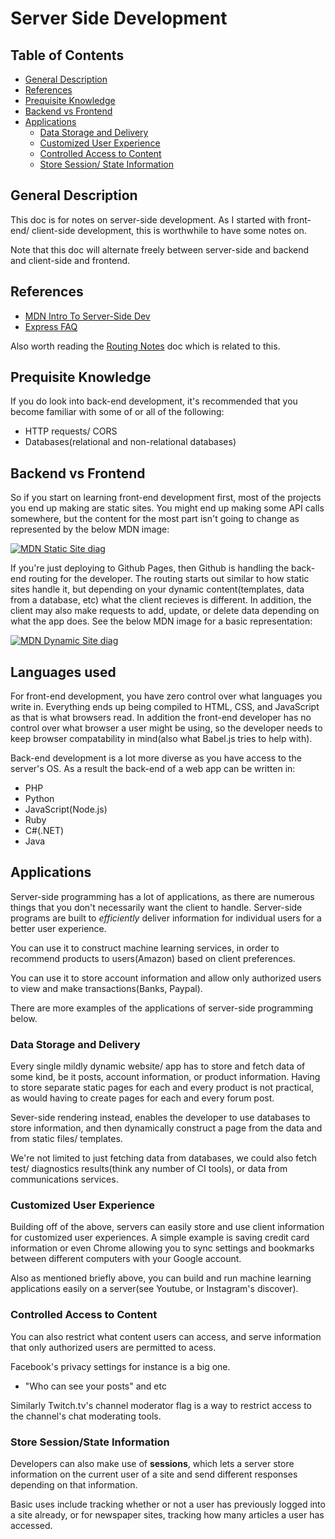 # Server Side Development

## Table of Contents

- [General Description](#general-description)
- [References](#references)
- [Prequisite Knowledge](#prequisite-knowledge)
- [Backend vs Frontend](#backend-vs-frontend)
- [Applications](#applications)
  - [Data Storage and Delivery](##data-storage-and-delivery)
  - [Customized User Experience](##customized-user-experience)
  - [Controlled Access to Content](##controlled-access-to-content)
  - [Store Session/ State Information](##store-session/state-information)

## General Description

This doc is for notes on server-side development. As I started with front-end/ client-side development, this is worthwhile to have some notes on.

Note that this doc will alternate freely between server-side and backend and client-side and frontend.

## References

- [MDN Intro To Server-Side Dev](https://developer.mozilla.org/en-US/docs/Learn/Server-side/First_steps/Introduction)
- [Express FAQ](https://expressjs.com/en/starter/faq.html)

Also worth reading the [Routing Notes](./route-notes.md) doc which is related to this.

## Prequisite Knowledge

If you do look into back-end development, it's recommended that you become familiar with some of or all of the following:

- HTTP requests/ CORS
- Databases(relational and non-relational databases)

## Backend vs Frontend

So if you start on learning front-end development first, most of the projects you end up making are static sites. You might end up making some API calls somewhere, but the content for the most part isn't going to change as represented by the below MDN image:

[![MDN Static Site diag](https://mdn.mozillademos.org/files/13841/Basic%20Static%20App%20Server.png)](https://mdn.mozillademos.org/files/13841/Basic%20Static%20App%20Server.png)

If you're just deploying to Github Pages, then Github is handling the back-end routing for the developer. The routing starts out similar to how static sites handle it, but depending on your dynamic content(templates, data from a database, etc) what the client recieves is different. In addition, the client may also make requests to add, update, or delete data depending on what the app does. See the below MDN image for a basic representation:

[![MDN Dynamic Site diag](https://mdn.mozillademos.org/files/13839/Web%20Application%20with%20HTML%20and%20Steps.png)](https://mdn.mozillademos.org/files/13839/Web%20Application%20with%20HTML%20and%20Steps.png)

## Languages used

For front-end development, you have zero control over what languages you write in. Everything ends up being compiled to HTML, CSS, and JavaScript as that is what browsers read. In addition the front-end developer has no control over what browser a user might be using, so the developer needs to keep browser compatability in mind(also what Babel.js tries to help with).

Back-end development is a lot more diverse as you have access to the server's OS. As a result the back-end of a web app can be written in:
- PHP
- Python
- JavaScript(Node.js)
- Ruby
- C#(.NET)
- Java

## Applications

Server-side programming has a lot of applications, as there are numerous things that you don't necessarily want the client to handle. Server-side programs are built to *efficiently* deliver information for individual users for a better user experience.

You can use it to construct machine learning services, in order to recommend products to users(Amazon) based on client preferences.

You can use it to store account information and allow only authorized users to view and make transactions(Banks, Paypal).

There are more examples of the applications of server-side programming below.

### Data Storage and Delivery

Every single mildly dynamic website/ app has to store and fetch data of some kind, be it posts, account information, or product information. Having to store separate static pages for each and every product is not practical, as would having to create pages for each and every forum post.

Sever-side rendering instead, enables the developer to use databases to store information, and then dynamically construct a page from the data and from static files/ templates.

We're not limited to just fetching data from databases, we could also fetch test/ diagnostics results(think any number of CI tools), or data from communications services.

### Customized User Experience

Building off of the above, servers can easily store and use client information for customized user experiences. A simple example is saving credit card information or even Chrome allowing you to sync settings and bookmarks between different computers with your Google account.

Also as mentioned briefly above, you can build and run machine learning applications easily on a server(see Youtube, or Instagram's discover).

### Controlled Access to Content

You can also restrict what content users can access, and serve information that only authorized users are permitted to acess.

Facebook's privacy settings for instance is a big one.
- "Who can see your posts" and etc

Similarly Twitch.tv's channel moderator flag is a way to restrict access to the channel's chat moderating tools.

### Store Session/State Information

Developers can also make use of **sessions**, which lets a server store information on the current user of a site and send different responses depending on that information.

Basic uses include tracking whether or not a user has previously logged into a site already, or for newspaper sites, tracking how many articles a user has accessed.
